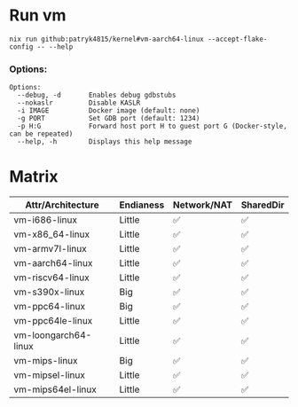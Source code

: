 
# Run vm
```
nix run github:patryk4815/kernel#vm-aarch64-linux --accept-flake-config -- --help
```
### Options:
```
Options:
  --debug, -d       Enables debug gdbstubs
  --nokaslr         Disable KASLR
  -i IMAGE          Docker image (default: none)
  -g PORT           Set GDB port (default: 1234)
  -p H:G            Forward host port H to guest port G (Docker-style, can be repeated)
  --help, -h        Displays this help message
```

# Matrix
| Attr/Architecture    | Endianess | Network/NAT | SharedDir |
|----------------------|-----------|-------------|------------|
| vm-i686-linux        | Little    | ✅          | ✅         |
| vm-x86_64-linux      | Little    | ✅          | ✅         |
| vm-armv7l-linux      | Little    | ✅          | ✅         |
| vm-aarch64-linux     | Little    | ✅          | ✅         |
| vm-riscv64-linux     | Little    | ✅          | ✅         |
| vm-s390x-linux       | Big       | ✅          | ✅         |
| vm-ppc64-linux       | Big       | ✅          | ✅         |
| vm-ppc64le-linux     | Little    | ✅          | ✅         |
| vm-loongarch64-linux | Little    | ✅          | ✅         |
| vm-mips-linux        | Big       | ✅          | ✅         |
| vm-mipsel-linux      | Little    | ✅          | ✅         |
| vm-mips64el-linux    | Little    | ✅          | ✅         |
